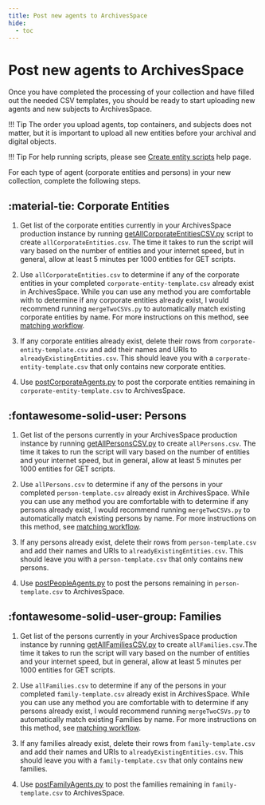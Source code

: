 ```yaml
---
title: Post new agents to ArchivesSpace
hide:
  - toc
---
```


# Post new agents to ArchivesSpace

Once you have completed the processing of your collection and have filled out the needed CSV templates, you should be ready to start uploading new agents and new subjects to ArchivesSpace. 

!!! Tip
    The order you upload agents, top containers, and subjects does not matter, but it is important to upload all new entities before your archival and digital objects.

!!! Tip
    For help running scripts, please see [Create entity scripts](../python-scripts/running-the-scripts.md) help page.
    

For each type of agent (corporate entities and persons) in your new collection, complete the following steps.

## :material-tie: Corporate Entities
1. Get list of the corporate entities currently in your ArchivesSpace production instance by running [getAllCorporateEntitiesCSV.py](https://github.com/mjanowiecki/archivesspace-collection-ingest/blob/main/get-existing-entities/getAllCorporateEntitiesCSV.py) script to create `allCorporateEntities.csv`. The time it takes to run the script will vary based on the number of entities and your internet speed, but in general, allow at least 5 minutes per 1000 entities for GET scripts.

2. Use `allCorporateEntities.csv` to determine if any of the corporate entities in your completed `corporate-entity-template.csv` already exist in ArchivesSpace. While you can use any method you are comfortable with to determine if any corporate entities already exist, I would recommend running `mergeTwoCSVs.py` to automatically match existing corporate entities by name. For more instructions on this method, see [matching workflow](../python-scripts/matching-names.md).

3. If any corporate entities already exist, delete their rows from `corporate-entity-template.csv` and add their names and URIs to `alreadyExistingEntities.csv`. This should leave you with a `corporate-entity-template.csv` that only contains new corporate entities.

4. Use [postCorporateAgents.py](https://github.com/mjanowiecki/archivesspace-collection-ingest/blob/main/create-entities/postCorporateAgents.py) to post the corporate entities remaining in `corporate-entity-template.csv` to ArchivesSpace.

## :fontawesome-solid-user: Persons
1. Get list of the persons currently in your ArchivesSpace production instance by running [getAllPersonsCSV.py](https://github.com/mjanowiecki/archivesspace-collection-ingest/blob/main/get-existing-entities/getAllPersonsCSV.py) to create `allPersons.csv`. The time it takes to run the script will vary based on the number of entities and your internet speed, but in general, allow at least 5 minutes per 1000 entities for GET scripts.

2. Use `allPersons.csv` to determine if any of the persons in your completed `person-template.csv` already exist in ArchivesSpace. While you can use any method you are comfortable with to determine if any persons already exist, I would recommend running `mergeTwoCSVs.py` to automatically match existing persons by name. For more instructions on this method, see [matching workflow](../python-scripts/matching-names.md).

3. If any persons already exist, delete their rows from `person-template.csv` and add their names and URIs to `alreadyExistingEntities.csv`. This should leave you with a `person-template.csv` that only contains new persons.

4. Use [postPeopleAgents.py](https://github.com/mjanowiecki/archivesspace-collection-ingest/blob/main/create-entities/postPeopleAgents.py) to post the persons remaining in `person-template.csv` to ArchivesSpace.

## :fontawesome-solid-user-group: Families
1. Get list of the persons currently in your ArchivesSpace production instance by running [getAllFamiliesCSV.py](https://github.com/mjanowiecki/archivesspace-collection-ingest/blob/main/get-existing-entities/getAllFamiliesCSV.py) to create `allFamilies.csv`.The time it takes to run the script will vary based on the number of entities and your internet speed, but in general, allow at least 5 minutes per 1000 entities for GET scripts.

2. Use `allFamilies.csv` to determine if any of the persons in your completed `family-template.csv` already exist in ArchivesSpace. While you can use any method you are comfortable with to determine if any persons already exist, I would recommend running `mergeTwoCSVs.py` to automatically match existing Families by name. For more instructions on this method, see [matching workflow](../python-scripts/matching-names.md).

3. If any families already exist, delete their rows from `family-template.csv` and add their names and URIs to `alreadyExistingEntities.csv`. This should leave you with a `family-template.csv` that only contains new families.

4. Use [postFamilyAgents.py](https://github.com/mjanowiecki/archivesspace-collection-ingest/blob/main/create-entities/postFamilyAgents.py) to post the families remaining in `family-template.csv` to ArchivesSpace.
